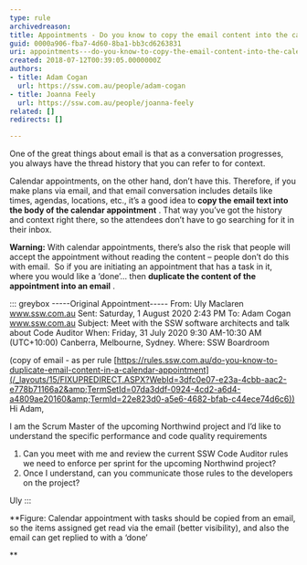 ```yaml
---
type: rule
archivedreason: 
title: Appointments - Do you know to copy the email content into the calendar appointment?
guid: 0000a906-fba7-4d60-8ba1-bb3cd6263831
uri: appointments---do-you-know-to-copy-the-email-content-into-the-calendar-appointment
created: 2018-07-12T00:39:05.0000000Z
authors:
- title: Adam Cogan
  url: https://ssw.com.au/people/adam-cogan
- title: Joanna Feely
  url: https://ssw.com.au/people/joanna-feely
related: []
redirects: []

---
```


One of the great things about email is that as a conversation progresses, you always have the thread history that you can refer to for context. 


Calendar appointments, on the other hand, don’t have this. Therefore, if you make plans via email, and that email conversation includes details like times, agendas, locations, etc., it’s a good idea to  **copy the email text into the body of the calendar appointment** . That way you’ve got the history and context right there, so the attendees don’t have to go searching for it in their inbox.




<!--endintro-->

**Warning:** With calendar appointments, there’s also the risk that people will accept the appointment without reading the content – people don’t do this with email.  So if you are initiating an appointment that has a task in it, where you would like a ‘done’… then  **duplicate the content of the appointment into an email** .


::: greybox
-----Original Appointment-----
From: Uly Maclaren www.ssw.com.au
Sent: Saturday, 1 August 2020 2:43 PM
To: Adam Cogan www.ssw.com.au
Subject: Meet with the SSW software architects and talk about Code Auditor
When: Friday, 31 July 2020 9:30 AM-10:30 AM (UTC+10:00) Canberra, Melbourne, Sydney.
Where: SSW Boardroom

(copy of email - as per rule [https://rules.ssw.com.au/do-you-know-to-duplicate-email-content-in-a-calendar-appointment](/_layouts/15/FIXUPREDIRECT.ASPX?WebId=3dfc0e07-e23a-4cbb-aac2-e778b71166a2&amp;TermSetId=07da3ddf-0924-4cd2-a6d4-a4809ae20160&amp;TermId=22e823d0-a5e6-4682-bfab-c44ece74d6c6))
Hi Adam,

I am the Scrum Master of the upcoming Northwind project and I’d like to understand the specific performance and code quality requirements
1.	Can you meet with me and review the current SSW Code Auditor rules we need to enforce per sprint for the upcoming Northwind project?
2.	Once I understand, can you communicate those rules to the developers on the project?

Uly
:::

 **Figure: Calendar appointment with tasks should be copied from an email, so the items assigned get read via the email (better visibility), and also the email can get replied to with a ‘done’

**
